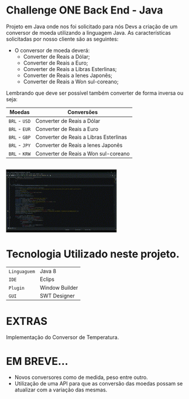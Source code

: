 # Challenge ONE Back End - Java


Projeto em Java onde nos foi solicitado para nós Devs a criação de um conversor de moeda utilizando a linguagem Java. As características solicitadas por nosso cliente são as seguintes:

- O conversor de moeda deverá:
  - Converter de Reais a Dólar;
  - Converter de Reais a Euro;
  - Converter de Reais a Libras Esterlinas;
  - Converter de Reais a Ienes Japonês;     
  - Converter de Reais a Won sul-coreano;

Lembrando que deve ser possível também converter de forma inversa ou seja:

  | Moedas         | Conversões                            |
  | -------------- | ------------------------------------- |
  | `BRL` - `USD`  | Converter de Reais a Dólar            |
  | `BRL` - `EUR`  | Converter de Reais a Euro             |
  | `BRL` - `GBP`  | Converter de Reais a Libras Esterlinas|
  | `BRL` - `JPY`  | Converter de Reais a Ienes Japonês    |
  | `BRL` - `KRW`  | Converter de Reais a Won sul-coreano  |
  
<br>
<img src='./Conversor_Moeda/src/img/git_program.gif' width='60%'> 
<br>

# Tecnologia Utilizado neste projeto.
  |              |               |
  | ------------ | ------------- |
  | `Linguaguem` | Java 8        |
  |    `IDE`     | Eclips        |
  |   `Plugin`   | Window Builder|
  |    `GUI`     | SWT Designer  |
    
  
 # EXTRAS
  Implementação do Conversor de Temperatura.
 
 # EM BREVE...
   - Novos conversores como de medida, peso entre outro.
   - Utilização de uma API para que as conversão das moedas possam se atualizar com a variação das mesmas. 
 

